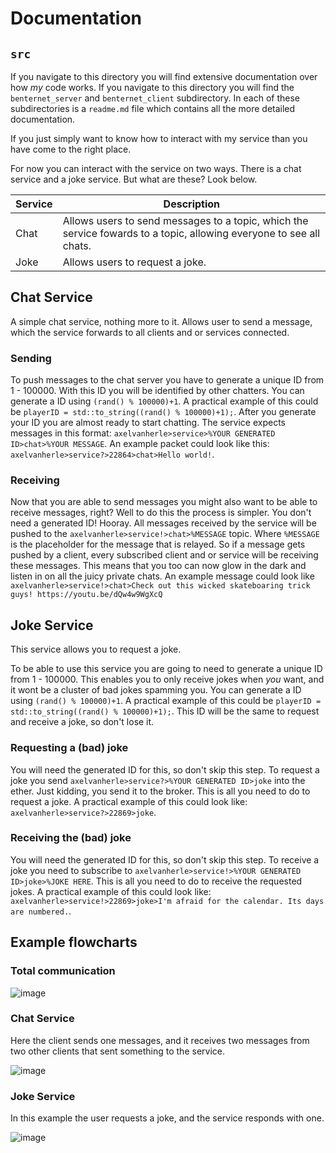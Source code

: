 # Documentation

## `src`
If you navigate to this directory you will find extensive documentation over how *my* code works. If you navigate to this directory you will find the `benternet_server` and `benternet_client` subdirectory. In each of these subdirectories is a `readme.md` file which contains all the more detailed documentation.

If you just simply want to know how to interact with my service than you have come to the right place.

For now you can interact with the service on two ways. There is a chat service and a joke service. But what are these? Look below.

|Service|Description|
|---|---|
|Chat|Allows users to send messages to a topic, which the service fowards to a topic, allowing everyone to see all chats.|
|Joke|Allows users to request a joke.|

## Chat Service
A simple chat service, nothing more to it. Allows user to send a message, which the service forwards to all clients and or services connected.

### Sending
To push messages to the chat server you have to generate a unique ID from 1 - 100000. With this ID you will be identified by other chatters. You can generate a ID using `(rand() % 100000)+1`. A practical example of this could be `playerID = std::to_string((rand() % 100000)+1);`. After you generate your ID you are almost ready to start chatting. The service expects messages in this format: `axelvanherle>service>%YOUR GENERATED ID>chat>%YOUR MESSAGE`. An example packet could look like this: `axelvanherle>service?>22864>chat>Hello world!`.

### Receiving
Now that you are able to send messages you might also want to be able to receive messages, right? Well to do this the process is simpler. You don't need a generated ID! Hooray. All messages received by the service will be pushed to the `axelvanherle>service!>chat>%MESSAGE` topic. Where `%MESSAGE` is the placeholder for the message that is relayed. So if a message gets pushed by a client, every subscribed client and or service will be receiving these messages. This means that you too can now glow in the dark and listen in on all the juicy private chats. An example message could look like `axelvanherle>service!>chat>Check out this wicked skateboaring trick guys! https://youtu.be/dQw4w9WgXcQ`

## Joke Service

This service allows you to request a joke.

To be able to use this service you are going to need to generate a unique ID from 1 - 100000. This enables you to only receive jokes when *you* want, and it wont be a cluster of bad jokes spamming you. You can generate a ID using `(rand() % 100000)+1`. A practical example of this could be `playerID = std::to_string((rand() % 100000)+1);`. This ID will be the same to request and receive a joke, so don't lose it.

### Requesting a (bad) joke
You will need the generated ID for this, so don't skip this step. To request a joke you send `axelvanherle>service?>%YOUR GENERATED ID>joke` into the ether. Just kidding, you send it to the broker. This is all you need to do to request a joke. A practical example of this could look like: `axelvanherle>service?>22869>joke`.

### Receiving the (bad) joke
You will need the generated ID for this, so don't skip this step. To receive a joke you need to subscribe to `axelvanherle>service!>%YOUR GENERATED ID>joke>%JOKE HERE`. This is all you need to do to receive the requested jokes. A practical example of this could look like: `axelvanherle>service!>22869>joke>I'm afraid for the calendar. Its days are numbered.`.

## Example flowcharts

### Total communication
![image](https://user-images.githubusercontent.com/94362354/234311511-36c288af-c2b7-4d3c-8dc1-43b3db35dd8b.png)

### Chat Service
Here the client sends one messages, and it receives two messages from two other clients that sent something to the service.

![image](https://user-images.githubusercontent.com/94362354/234308439-5b68ca65-441b-4726-b000-142db5a6d61b.png)

### Joke Service
In this example the user requests a joke, and the service responds with one.

![image](https://user-images.githubusercontent.com/94362354/234309363-343c27fd-a415-4a4d-9fef-d76c6fd336fe.png)


